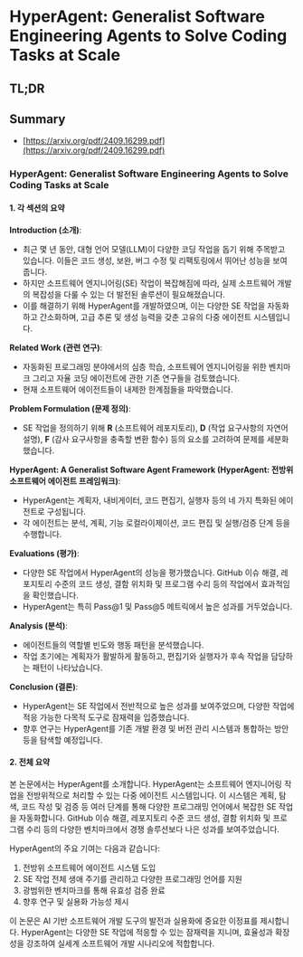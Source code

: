 # HyperAgent: Generalist Software Engineering Agents to Solve Coding Tasks at Scale
## TL;DR
## Summary
- [https://arxiv.org/pdf/2409.16299.pdf](https://arxiv.org/pdf/2409.16299.pdf)

### HyperAgent: Generalist Software Engineering Agents to Solve Coding Tasks at Scale

#### 1. 각 섹션의 요약

**Introduction (소개)**:
- 최근 몇 년 동안, 대형 언어 모델(LLM)이 다양한 코딩 작업을 돕기 위해 주목받고 있습니다. 이들은 코드 생성, 보완, 버그 수정 및 리팩토링에서 뛰어난 성능을 보여줍니다.
- 하지만 소프트웨어 엔지니어링(SE) 작업이 복잡해짐에 따라, 실제 소프트웨어 개발의 복잡성을 다룰 수 있는 더 발전된 솔루션이 필요해졌습니다.
- 이를 해결하기 위해 HyperAgent를 개발하였으며, 이는 다양한 SE 작업을 자동화하고 간소화하며, 고급 추론 및 생성 능력을 갖춘 고유의 다중 에이전트 시스템입니다.

**Related Work (관련 연구)**:
- 자동화된 프로그래밍 분야에서의 심층 학습, 소프트웨어 엔지니어링을 위한 벤치마크 그리고 자율 코딩 에이전트에 관한 기존 연구들을 검토했습니다.
- 현재 소프트웨어 에이전트들이 내제한 한계점들을 파악했습니다.

**Problem Formulation (문제 정의)**:
- SE 작업을 정의하기 위해 **R** (소프트웨어 레포지토리), **D** (작업 요구사항의 자연어 설명), **F** (감사 요구사항을 충족할 변환 함수) 등의 요소를 고려하여 문제를 세분화했습니다.

**HyperAgent: A Generalist Software Agent Framework (HyperAgent: 전방위 소프트웨어 에이전트 프레임워크)**:
- HyperAgent는 계획자, 내비게이터, 코드 편집기, 실행자 등의 네 가지 특화된 에이전트로 구성됩니다.
- 각 에이전트는 분석, 계획, 기능 로컬라이제이션, 코드 편집 및 실행/검증 단계 등을 수행합니다.

**Evaluations (평가)**:
- 다양한 SE 작업에서 HyperAgent의 성능을 평가했습니다. GitHub 이슈 해결, 레포지토리 수준의 코드 생성, 결함 위치화 및 프로그램 수리 등의 작업에서 효과적임을 확인했습니다.
- HyperAgent는 특히 Pass@1 및 Pass@5 메트릭에서 높은 성과를 거두었습니다.

**Analysis (분석)**:
- 에이전트들의 역할별 빈도와 행동 패턴을 분석했습니다.
- 작업 초기에는 계획자가 활발하게 활동하고, 편집기와 실행자가 후속 작업을 담당하는 패턴이 나타났습니다.

**Conclusion (결론)**:
- HyperAgent는 SE 작업에서 전반적으로 높은 성과를 보여주었으며, 다양한 작업에 적응 가능한 다목적 도구로 잠재력을 입증했습니다.
- 향후 연구는 HyperAgent를 기존 개발 환경 및 버전 관리 시스템과 통합하는 방안 등을 탐색할 예정입니다.

#### 2. 전체 요약

본 논문에서는 HyperAgent를 소개합니다. HyperAgent는 소프트웨어 엔지니어링 작업을 전방위적으로 처리할 수 있는 다중 에이전트 시스템입니다. 이 시스템은 계획, 탐색, 코드 작성 및 검증 등 여러 단계를 통해 다양한 프로그래밍 언어에서 복잡한 SE 작업을 자동화합니다. GitHub 이슈 해결, 레포지토리 수준 코드 생성, 결함 위치화 및 프로그램 수리 등의 다양한 벤치마크에서 경쟁 솔루션보다 나은 성과를 보여주었습니다.

HyperAgent의 주요 기여는 다음과 같습니다:
1. 전방위 소프트웨어 에이전트 시스템 도입
2. SE 작업 전체 생애 주기를 관리하고 다양한 프로그래밍 언어를 지원
3. 광범위한 벤치마크를 통해 유효성 검증 완료
4. 향후 연구 및 실용화 가능성 제시

이 논문은 AI 기반 소프트웨어 개발 도구의 발전과 실용화에 중요한 이정표를 제시합니다. HyperAgent는 다양한 SE 작업에 적응할 수 있는 잠재력을 지니며, 효율성과 확장성을 강조하여 실세계 소프트웨어 개발 시나리오에 적합합니다.